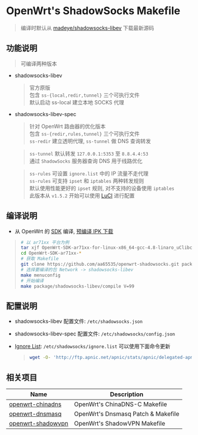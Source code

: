 OpenWrt's ShadowSocks Makefile
===

 > 编译时默认从 [madeye/shadowsocks-libev][1] 下载最新源码

功能说明
---

 > 可编译两种版本  

 - shadowsocks-libev  

   > 官方原版  
   > 包含 `ss-{local,redir,tunnel}` 三个可执行文件  
   > 默认启动 ss-local 建立本地 SOCKS 代理  

 - shadowsocks-libev-spec

   > 针对 OpenWrt 路由器的优化版本  
   > 包含 `ss-{redir,rules,tunnel}` 三个可执行文件  
   > `ss-redir` 建立透明代理, `ss-tunnel` 做 DNS 查询转发  

   > `ss-tunnel` 默认转发 `127.0.0.1:5353` 至 `8.8.4.4:53`  
   > 通过 `ShadowSocks` 服务器查询 DNS 用于线路优化  

   > `ss-rules` 可设置 `ignore.list` 中的 IP 流量不走代理  
   > `ss-rules` 可支持 `ipset` 和 `iptables` 两种转发规则  
   > 默认使用性能更好的 `ipset` 规则, 对不支持的设备使用 `iptables`  
   > 此版本从 `v1.5.2` 开始可以使用 [LuCI][L] 进行配置  

编译说明
---

 - 从 OpenWrt 的 [SDK][S] 编译, [预编译 IPK 下载][2]

 > ```bash
 > # 以 ar71xx 平台为例
 > tar xjf OpenWrt-SDK-ar71xx-for-linux-x86_64-gcc-4.8-linaro_uClibc-0.9.33.2.tar.bz2
 > cd OpenWrt-SDK-ar71xx-*
 > # 获取 Makefile
 > git clone https://github.com/aa65535/openwrt-shadowsocks.git package/shadowsocks-libev
 > # 选择要编译的包 Network -> shadowsocks-libev
 > make menuconfig
 > # 开始编译
 > make package/shadowsocks-libev/compile V=99
 > ```

配置说明
---

 - shadowsocks-libev 配置文件: `/etc/shadowsocks.json`

 - shadowsocks-libev-spec 配置文件: `/etc/shadowsocks/config.json`

 - [Ignore List][3]: `/etc/shadowsocks/ignore.list` 可以使用下面命令更新
    > ```bash
    > wget -O- 'http://ftp.apnic.net/apnic/stats/apnic/delegated-apnic-latest' | awk -F\| '/CN\|ipv4/ { printf("%s/%d\n", $4, 32-log($5)/log(2)) }' > /etc/shadowsocks/ignore.list
    > ```

相关项目
---

 Name                     | Description
 -------------------------|-----------------------------------
 [openwrt-chinadns][5]    | OpenWrt's ChinaDNS-C Makefile
 [openwrt-dnsmasq][6]     | OpenWrt's Dnsmasq Patch & Makefile
 [openwrt-shadowvpn][7]   | OpenWrt's ShadowVPN Makefile


  [1]: https://github.com/madeye/shadowsocks-libev
  [2]: https://sourceforge.net/projects/openwrt-dist/files/shadowsocks-libev/
  [3]: https://github.com/aa65535/openwrt-shadowsocks/blob/master/files/shadowsocks.list
  [5]: https://github.com/aa65535/openwrt-chinadns
  [6]: https://github.com/aa65535/openwrt-dnsmasq
  [7]: https://github.com/aa65535/openwrt-shadowvpn
  [S]: http://downloads.openwrt.org/snapshots/trunk/
  [L]: https://github.com/aa65535/openwrt-dist-luci
